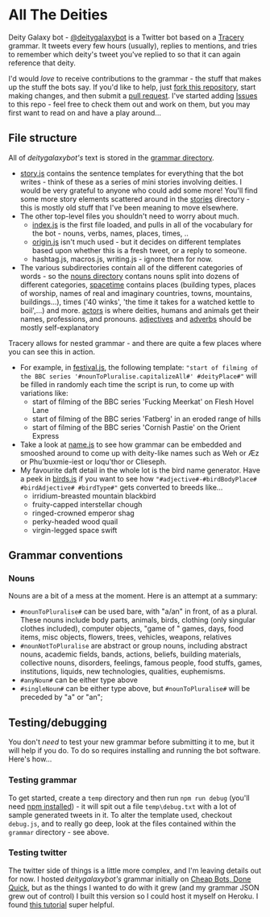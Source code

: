 # All The Deities

Deity Galaxy bot - [@deitygalaxybot](https://twitter.com/deitygalaxy) is a Twitter bot based on a [Tracery](http://tracery.io) grammar. It tweets every few hours (usually), replies to mentions, and tries to remember which deity's tweet you've replied to so that it can again reference that deity.

I'd would _love_ to receive contributions to the grammar - the stuff that makes up the stuff the bots say. If you'd like to help, just [fork this repository](https://help.github.com/en/articles/fork-a-repo), start making changes, and then submit a [pull request](https://help.github.com/en/articles/creating-a-pull-request). I've started adding [Issues](https://github.com/dansumption/deitygalaxybot/issues) to this repo - feel free to check them out and work on them, but you may first want to read on and have a play around...

## File structure

All of _deitygalaxybot's_ text is stored in the [grammar directory](grammar/).

- [story.js](grammar/story.js) contains the sentence templates for everything that the bot writes - think of these as a series of mini stories involving deities. I would be very grateful to anyone who could add some more! You'll find some more story elements scattered around in the [stories](grammar/stories) directory - this is mostly old stuff that I've been meaning to move elsewhere.
- The other top-level files you shouldn't need to worry about much.
  - [index.js](grammar/index.js) is the first file loaded, and pulls in all of the vocabulary for the bot - nouns, verbs, names, places, times, ..
  - [origin.js](grammar/origin.js) isn't much used - but it decides on different templates based upon whether this is a fresh tweet, or a reply to someone.
  - hashtag.js, macros.js, writing.js - ignore them for now.
- The various subdirectories contain all of the different categories of words - so the [nouns directory](grammar/nouns/) contans nouns split into dozens of different categories, [spacetime](grammar/spacetime) contains places (building types, places of worship, names of real and imaginary countries, towns, mountains, buildings...), times ('40 winks', 'the time it takes for a watched kettle to boil',...) and more. [actors](grammar/actors) is where deities, humans and animals get their names, professions, and pronouns. [adjectives](grammar/adjectives) and [adverbs](grammar/adverbs) should be mostly self-explanatory

Tracery allows for nested grammar - and there are quite a few places where you can see this in action.

- For example, in [festival.js](grammar/spacetime/festival.js), the following template:
  `"start of filming of the BBC series '#nounToPluralise.capitalizeAll#' #deityPlace#"`
  will be filled in randomly each time the script is run, to come up with variations like:
  - start of filming of the BBC series 'Fucking Meerkat' on Flesh Hovel Lane
  - start of filming of the BBC series 'Fatberg' in an eroded range of hills
  - start of filming of the BBC series 'Cornish Pastie' on the Orient Express
- Take a look at [name.js](grammar/actors/name.js) to see how grammar can be embedded and smooshed around to come up with deity-like names such as Weh or Æz or Phu'buxmie-iest or Ioqu'thor or Clieseph.
- My favourite daft detail in the whole lot is the bird name generator. Have a peek in [birds.js](grammar/nouns/birds.js) if you want to see how `"#adjective#-#birdBodyPlace# #birdAdjective# #birdType#"` gets converted to breeds like...
  - irridium-breasted mountain blackbird
  - fruity-capped interstellar chough
  - ringed-crowned emperor shag
  - perky-headed wood quail
  - virgin-legged space swift

## Grammar conventions

### Nouns

Nouns are a bit of a mess at the moment. Here is an attempt at a summary:

- `#nounToPluralise#` can be used bare, with "a/an" in front, of as a plural. These nouns include body parts, animals, birds, clothing (only singular clothes included), computer objects, "game of " games, days, food items, misc objects, flowers, trees, vehicles, weapons, relatives
- `#nounNotToPluralise` are abstract or group nouns, including abstract nouns, academic fields, bands, actions, beliefs, building materials, collective nouns, disorders, feelings, famous people, food stuffs, games, institutions, liquids, new technologies, qualities, euphemisms.
- `#anyNoun#` can be either type above
- `#singleNoun#` can be either type above, but `#nounToPluralise#` will be preceded by "a" or "an";

## Testing/debugging

You don't _need_ to test your new grammar before submitting it to me, but it will help if you do. To do so requires installing and running the bot software. Here's how...

### Testing grammar

To get started, create a `temp` directory and then run `npm run debug` (you'll need [npm installed](https://www.npmjs.com/get-npm)) - it will spit out a file `temp\debug.txt` with a lot of sample generated tweets in it. To alter the template used, checkout `debug.js`, and to really go deep, look at the files contained within the `grammar` directory - see above.

### Testing twitter

The twitter side of things is a little more complex, and I'm leaving details out for now. I hosted _deitygalaxybot's_ grammar initially on [Cheap Bots, Done Quick](https://cheapbotsdonequick.com), but as the things I wanted to do with it grew (and my grammar JSON grew out of control) I built this version so I could host it myself on Heroku. I found [this tutorial](https://medium.com/@mattpopovich/how-to-build-and-deploy-a-simple-twitter-bot-super-fast-with-node-js-and-heroku-7b322dbb5dd3) super helpful.
